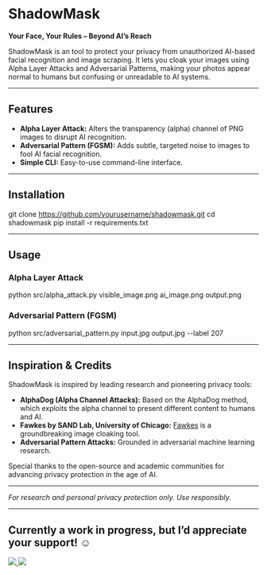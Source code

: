 # ShadowMask

**Your Face, Your Rules – Beyond AI’s Reach**

ShadowMask is an tool to protect your privacy from unauthorized AI-based facial recognition and image scraping. It lets you cloak your images using Alpha Layer Attacks and Adversarial Patterns, making your photos appear normal to humans but confusing or unreadable to AI systems.

---

## Features

- **Alpha Layer Attack:** Alters the transparency (alpha) channel of PNG images to disrupt AI recognition.
- **Adversarial Pattern (FGSM):** Adds subtle, targeted noise to images to fool AI facial recognition.
- **Simple CLI:** Easy-to-use command-line interface.

---

## Installation

git clone https://github.com/yourusername/shadowmask.git
cd shadowmask
pip install -r requirements.txt

---

## Usage

### Alpha Layer Attack

python src/alpha_attack.py visible_image.png ai_image.png output.png


### Adversarial Pattern (FGSM)

python src/adversarial_pattern.py input.jpg output.jpg --label 207

---

## Inspiration & Credits

ShadowMask is inspired by leading research and pioneering privacy tools:

- **AlphaDog (Alpha Channel Attacks):** Based on the AlphaDog method, which exploits the alpha channel to present different content to humans and AI.
- **Fawkes by SAND Lab, University of Chicago:** [Fawkes](https://sandlab.cs.uchicago.edu/fawkes/) is a groundbreaking image cloaking tool.
- **Adversarial Pattern Attacks:** Grounded in adversarial machine learning research.

Special thanks to the open-source and academic communities for advancing privacy protection in the age of AI.

---

*For research and personal privacy protection only. Use responsibly.*

---

## Currently a work in progress, but I’d appreciate your support! ☺️
<p align="left">
  <a href="https://buymeacoffee.com/CyberTrinity">
    <img src="https://img.shields.io/badge/Buy%20Me%20a%20Coffee-ffdd00?style=for-the-badge&logo=buy-me-a-coffee&logoColor=black" />
  </a>
  <a href="https://patreon.com/CyberTrinity">
    <img src="https://img.shields.io/badge/Patreon-F96854?style=for-the-badge&logo=patreon&logoColor=white" />
  </a>
</p>
